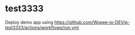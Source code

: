 # test3333
Deploy demo app using https://github.com/Wopee-io-DEV/p-test3333/actions/workflows/run.yml
